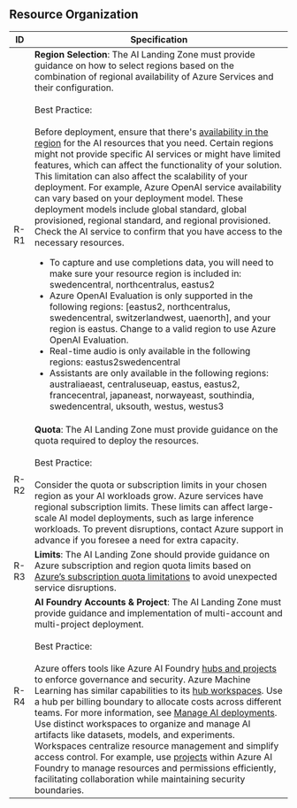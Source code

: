 ## Resource Organization

| ID   | Specification |
|------|--------------|
| R-R1 | **Region Selection**: The AI Landing Zone must provide guidance on how to select regions based on the combination of regional availability of Azure Services and their configuration.<br><br>Best Practice:<br><br>Before deployment, ensure that there's [availability in the region](https://azure.microsoft.com/explore/global-infrastructure/products-by-region/#products-by-region_tab5) for the AI resources that you need. Certain regions might not provide specific AI services or might have limited features, which can affect the functionality of your solution. This limitation can also affect the scalability of your deployment. For example, Azure OpenAI service availability can vary based on your deployment model. These deployment models include global standard, global provisioned, regional standard, and regional provisioned. Check the AI service to confirm that you have access to the necessary resources.<ul><li>To capture and use completions data, you will need to make sure your resource region is included in: swedencentral, northcentralus, eastus2</li><li>Azure OpenAI Evaluation is only supported in the following regions: [eastus2, northcentralus, swedencentral, switzerlandwest, uaenorth], and your region is eastus. Change to a valid region to use Azure OpenAI Evaluation.</li><li>Real-time audio is only available in the following regions: eastus2swedencentral</li><li>Assistants are only available in the following regions: australiaeast, centraluseuap, eastus, eastus2, francecentral, japaneast, norwayeast, southindia, swedencentral, uksouth, westus, westus3</li></ul> |
| R-R2 | **Quota**: The AI Landing Zone must provide guidance on the quota required to deploy the resources.<br><br>Best Practice:<br><br>Consider the quota or subscription limits in your chosen region as your AI workloads grow. Azure services have regional subscription limits. These limits can affect large-scale AI model deployments, such as large inference workloads. To prevent disruptions, contact Azure support in advance if you foresee a need for extra capacity. |
| R-R3 | **Limits**: The AI Landing Zone should provide guidance on Azure subscription and region quota limits based on [Azure’s subscription quota limitations](https://learn.microsoft.com/en-us/azure/azure-resource-manager/management/azure-subscription-service-limits) to avoid unexpected service disruptions. |
| R-R4 | **AI Foundry Accounts & Project**: The AI Landing Zone must provide guidance and implementation of multi-account and multi-project deployment.<br><br>Best Practice:<br><br>Azure offers tools like Azure AI Foundry [hubs and projects](https://learn.microsoft.com/en-us/azure/ai-studio/concepts/ai-resources) to enforce governance and security. Azure Machine Learning has similar capabilities to its [hub workspaces](https://learn.microsoft.com/en-us/azure/machine-learning/concept-hub-workspace). Use a hub per billing boundary to allocate costs across different teams. For more information, see [Manage AI deployments](https://learn.microsoft.com/en-us/azure/cloud-adoption-framework/scenarios/ai/manage#manage-ai-deployment). Use distinct workspaces to organize and manage AI artifacts like datasets, models, and experiments. Workspaces centralize resource management and simplify access control. For example, use [projects](https://learn.microsoft.com/en-us/azure/ai-studio/concepts/ai-resources#organize-work-in-projects-for-customization) within Azure AI Foundry to manage resources and permissions efficiently, facilitating collaboration while maintaining security boundaries. |

